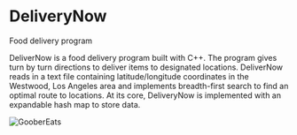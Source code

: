 # DeliveryNow

Food delivery program

DeliverNow is a food delivery program built with C++. The program gives turn by turn directions to deliver items to designated locations. DeliverNow reads in a text file containing latitude/longitude coordinates in the Westwood, Los Angeles area and implements breadth-first search to find an optimal route to locations. At its core, DeliveryNow is implemented with an expandable hash map to store data.


![GooberEats](https://user-images.githubusercontent.com/53447905/95140265-54081e00-0723-11eb-9ba6-db2bd2b0647d.PNG)
